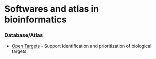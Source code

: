 # Softwares and atlas in bioinformatics

### Database/Atlas

- [Open Targets](https://platform.opentargets.org/) - Support identification and prioritization of biological targets 
